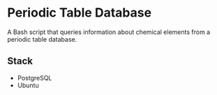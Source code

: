 # Periodic Table Database

A Bash script that queries information about chemical elements from a periodic table database.

## Stack

- PostgreSQL
- Ubuntu